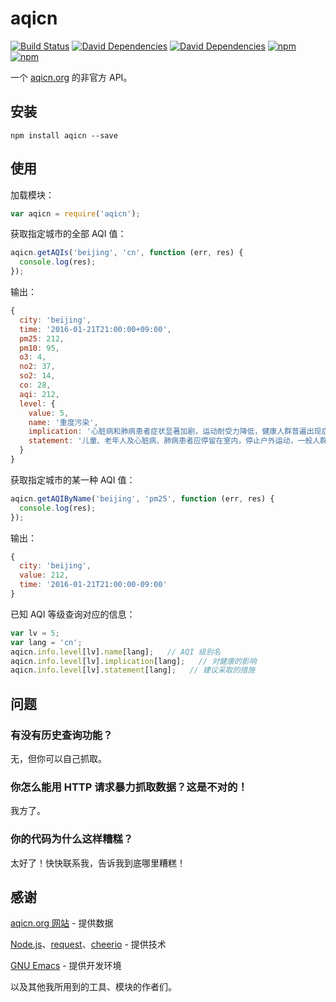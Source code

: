 # aqicn

[![Build Status](https://img.shields.io/travis/ctgnauh/aqicn/master.svg)](https://travis-ci.org/ctgnauh/aqicn)
[![David Dependencies](https://img.shields.io/david/ctgnauh/aqicn.svg)](https://david-dm.org/ctgnauh/aqicn)
[![David Dependencies](https://img.shields.io/david/dev/ctgnauh/aqicn.svg)](https://david-dm.org/ctgnauh/aqicn#info=devDependencies&view=table)
[![npm](https://img.shields.io/npm/v/aqicn.svg)](https://www.npmjs.com/package/aqicn)
[![npm](https://img.shields.io/npm/l/aqicn.svg)](https://www.npmjs.com/package/aqicn)

一个 [aqicn.org](http://aqicn.org) 的非官方 API。

## 安装

```
npm install aqicn --save
```

## 使用

加载模块：

```javascript
var aqicn = require('aqicn');
```

获取指定城市的全部 AQI 值：

```javascript
aqicn.getAQIs('beijing', 'cn', function (err, res) {
  console.log(res);
});
```

输出：

```javascript
{
  city: 'beijing',
  time: '2016-01-21T21:00:00+09:00',
  pm25: 212,
  pm10: 95,
  o3: 4,
  no2: 37,
  so2: 14,
  co: 28,
  aqi: 212,
  level: {
    value: 5,
    name: '重度污染',
    implication: '心脏病和肺病患者症状显著加剧，运动耐受力降低，健康人群普遍出现症状',
    statement: '儿童、老年人及心脏病、肺病患者应停留在室内，停止户外运动，一般人群减少户外运动'
  }
}
```

获取指定城市的某一种 AQI 值：

```javascript
aqicn.getAQIByName('beijing', 'pm25', function (err, res) {
  console.log(res);
});
```

输出：

```javascript
{
  city: 'beijing',
  value: 212,
  time: '2016-01-21T21:00:00-09:00'
}
```

已知 AQI 等级查询对应的信息：

```javascript
var lv = 5;
var lang = 'cn';
aqicn.info.level[lv].name[lang];   // AQI 级别名
aqicn.info.level[lv].implication[lang];   // 对健康的影响
aqicn.info.level[lv].statement[lang];   // 建议采取的措施
```

## 问题

### 有没有历史查询功能？

无，但你可以自己抓取。

### 你怎么能用 HTTP 请求暴力抓取数据？这是不对的！

我方了。

### 你的代码为什么这样糟糕？

太好了！快快联系我，告诉我到底哪里糟糕！

## 感谢

[aqicn.org 网站](http://aqicn.org) - 提供数据

[Node.js](https://nodejs.org/)、[request](https://github.com/request/request)、[cheerio](https://github.com/cheeriojs/cheerio) - 提供技术

[GNU Emacs](https://www.gnu.org/software/emacs) - 提供开发环境

以及其他我所用到的工具、模块的作者们。
